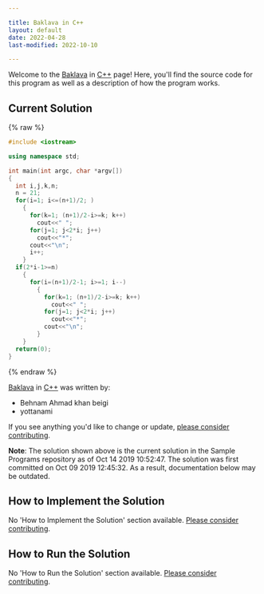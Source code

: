 ```yaml
---

title: Baklava in C++
layout: default
date: 2022-04-28
last-modified: 2022-10-10

---
```


Welcome to the [Baklava](https://sampleprograms.io/projects/baklava) in [C++](https://sampleprograms.io/languages/c-plus-plus) page! Here, you'll find the source code for this program as well as a description of how the program works.

## Current Solution

{% raw %}

```c++
#include <iostream>

using namespace std;

int main(int argc, char *argv[])
{
  int i,j,k,n;
  n = 21;
  for(i=1; i<=(n+1)/2; )
    {
      for(k=1; (n+1)/2-i>=k; k++)
        cout<<" ";
      for(j=1; j<2*i; j++)
        cout<<"*";
      cout<<"\n";
      i++;
    }
  if(2*i-1>=n)
    {
      for(i=(n+1)/2-1; i>=1; i--)
        {
          for(k=1; (n+1)/2-i>=k; k++)
            cout<<" ";
          for(j=1; j<2*i; j++)
            cout<<"*";
          cout<<"\n";
        }
    }
  return(0);
}
```

{% endraw %}

[Baklava](https://sampleprograms.io/projects/baklava) in [C++](https://sampleprograms.io/languages/c-plus-plus) was written by:

- Behnam Ahmad khan beigi
- yottanami

If you see anything you'd like to change or update, [please consider contributing](https://github.com/TheRenegadeCoder/sample-programs).

**Note**: The solution shown above is the current solution in the Sample Programs repository as of Oct 14 2019 10:52:47. The solution was first committed on Oct 09 2019 12:45:32. As a result, documentation below may be outdated.

## How to Implement the Solution

No 'How to Implement the Solution' section available. [Please consider contributing](https://github.com/TheRenegadeCoder/sample-programs-website).

## How to Run the Solution

No 'How to Run the Solution' section available. [Please consider contributing](https://github.com/TheRenegadeCoder/sample-programs-website).
